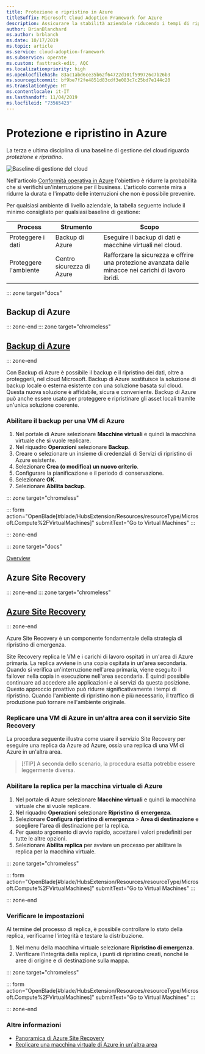 ```yaml
---
title: Protezione e ripristino in Azure
titleSuffix: Microsoft Cloud Adoption Framework for Azure
description: Assicurare la stabilità aziendale riducendo i tempi di ripristino
author: BrianBlanchard
ms.author: brblanch
ms.date: 10/17/2019
ms.topic: article
ms.service: cloud-adoption-framework
ms.subservice: operate
ms.custom: fasttrack-edit, AQC
ms.localizationpriority: high
ms.openlocfilehash: 83ac1abd6ce35b62f64722d101f599726c7b26b3
ms.sourcegitcommit: bf9be7f2fe4851d83cdf3e083c7c25bd7e144c20
ms.translationtype: HT
ms.contentlocale: it-IT
ms.lasthandoff: 11/04/2019
ms.locfileid: "73565423"
---
```

# <a name="protect-and-recover-in-azure"></a>Protezione e ripristino in Azure

La terza e ultima disciplina di una baseline di gestione del cloud riguarda _protezione e ripristino_.

![Baseline di gestione del cloud](../../_images/manage/management-baseline.png)

Nell'articolo [Conformità operativa in Azure](./operational-compliance.md) l'obiettivo è ridurre la probabilità che si verifichi un'interruzione per il business. L'articolo corrente mira a ridurre la durata e l'impatto delle interruzioni che non è possibile prevenire.

Per qualsiasi ambiente di livello aziendale, la tabella seguente include il minimo consigliato per qualsiasi baseline di gestione:

|Process  |Strumento  |Scopo  |
|---------|---------|---------|
|Proteggere i dati|Backup di Azure|Eseguire il backup di dati e macchine virtuali nel cloud.|
|Proteggere l'ambiente|Centro sicurezza di Azure|Rafforzare la sicurezza e offrire una protezione avanzata dalle minacce nei carichi di lavoro ibridi.|

::: zone target="docs"

## <a name="azure-backup"></a>Backup di Azure

::: zone-end
::: zone target="chromeless"

## <a name="azure-backuptabupdbackupatemanagement"></a>[Backup di Azure](#tab/UpdbackupateManagement)

::: zone-end

Con Backup di Azure è possibile il backup e il ripristino dei dati, oltre a proteggerli, nel cloud Microsoft. Backup di Azure sostituisce la soluzione di backup locale o esterna esistente con una soluzione basata sul cloud. Questa nuova soluzione è affidabile, sicura e conveniente. Backup di Azure può anche essere usato per proteggere e ripristinare gli asset locali tramite un'unica soluzione coerente.

### <a name="enable-backup-for-an-azure-vm"></a>Abilitare il backup per una VM di Azure

1. Nel portale di Azure selezionare **Macchine virtuali** e quindi la macchina virtuale che si vuole replicare.
1. Nel riquadro **Operazioni** selezionare **Backup**.
1. Creare o selezionare un insieme di credenziali di Servizi di ripristino di Azure esistente.
1. Selezionare **Crea (o modifica) un nuovo criterio**.
1. Configurare la pianificazione e il periodo di conservazione.
1. Selezionare **OK**.
1. Selezionare **Abilita backup**.

::: zone target="chromeless"

::: form action="OpenBlade[#blade/HubsExtension/Resources/resourceType/Microsoft.Compute%2FVirtualMachines]" submitText="Go to Virtual Machines" :::

::: zone-end

::: zone target="docs"

[Overview](https://docs.microsoft.com/azure/backup/backup-introduction-to-azure-backup)

## <a name="azure-site-recovery"></a>Azure Site Recovery

::: zone-end
::: zone target="chromeless"

## <a name="azure-site-recoverytabsiterecovery"></a>[Azure Site Recovery](#tab/siterecovery)

::: zone-end

Azure Site Recovery è un componente fondamentale della strategia di ripristino di emergenza.

Site Recovery replica le VM e i carichi di lavoro ospitati in un'area di Azure primaria. La replica avviene in una copia ospitata in un'area secondaria. Quando si verifica un'interruzione nell'area primaria, viene eseguito il failover nella copia in esecuzione nell'area secondaria. È quindi possibile continuare ad accedere alle applicazioni e ai servizi da questa posizione. Questo approccio proattivo può ridurre significativamente i tempi di ripristino. Quando l'ambiente di ripristino non è più necessario, il traffico di produzione può tornare nell'ambiente originale.

### <a name="replicate-an-azure-vm-to-another-region-with-site-recovery"></a>Replicare una VM di Azure in un'altra area con il servizio Site Recovery

La procedura seguente illustra come usare il servizio Site Recovery per eseguire una replica da Azure ad Azure, ossia una replica di una VM di Azure in un'altra area.
>
> [!TIP]
> A seconda dello scenario, la procedura esatta potrebbe essere leggermente diversa.
>

### <a name="enable-replication-for-the-azure-vm"></a>Abilitare la replica per la macchina virtuale di Azure

1. Nel portale di Azure selezionare **Macchine virtuali** e quindi la macchina virtuale che si vuole replicare.
1. Nel riquadro **Operazioni** selezionare **Ripristino di emergenza**.
1. Selezionare **Configura ripristino di emergenza** > **Area di destinazione** e scegliere l'area di destinazione per la replica.
1. Per questo argomento di avvio rapido, accettare i valori predefiniti per tutte le altre opzioni.
1. Selezionare **Abilita replica** per avviare un processo per abilitare la replica per la macchina virtuale.

::: zone target="chromeless"

::: form action="OpenBlade[#blade/HubsExtension/Resources/resourceType/Microsoft.Compute%2FVirtualMachines]" submitText="Go to Virtual Machines" :::

::: zone-end

### <a name="verify-settings"></a>Verificare le impostazioni

Al termine del processo di replica, è possibile controllare lo stato della replica, verificarne l'integrità e testare la distribuzione.

1. Nel menu della macchina virtuale selezionare **Ripristino di emergenza**.
1. Verificare l'integrità della replica, i punti di ripristino creati, nonché le aree di origine e di destinazione sulla mappa.

::: zone target="chromeless"

::: form action="OpenBlade[#blade/HubsExtension/Resources/resourceType/Microsoft.Compute%2FVirtualMachines]" submitText="Go to Virtual Machines" :::

::: zone-end

### <a name="learn-more"></a>Altre informazioni

- [Panoramica di Azure Site Recovery](https://docs.microsoft.com/azure/site-recovery/site-recovery-overview)
- [Replicare una macchina virtuale di Azure in un'altra area](https://docs.microsoft.com/azure/site-recovery/azure-to-azure-quickstart)

